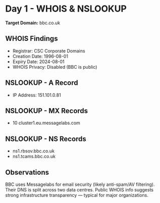 # Day 1 - WHOIS & NSLOOKUP
**Target Domain:** bbc.co.uk

## WHOIS Findings
- Registrar: CSC Corporate Domains
- Creation Date: 1996-08-01
- Expiry Date: 2024-08-01
- WHOIS Privacy: Disabled (BBC is public)

## NSLOOKUP - A Record
- IP Address: 151.101.0.81

## NSLOOKUP - MX Records
- 10 cluster1.eu.messagelabs.com

## NSLOOKUP - NS Records
- ns1.rbsov.bbc.co.uk
- ns1.tcams.bbc.co.uk

## Observations
BBC uses Messagelabs for email security (likely anti-spam/AV filtering). Their DNS is split across two data centres. Public WHOIS info suggests strong infrastructure transparency — typical for major organizations.
